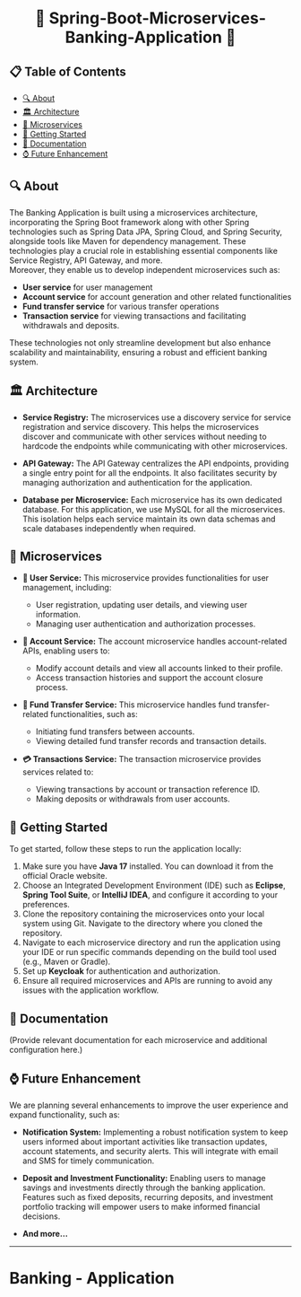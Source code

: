 <h1 align="center">🌟 Spring-Boot-Microservices-Banking-Application 🌟</h1>

## 📋 Table of Contents

- [🔍 About](#-about)
- [🏛️ Architecture](#-architecture)
- [🚀 Microservices](#-microservices)
- [🚀 Getting Started](#-getting-started)
- [📖 Documentation](#-documentation)
- [⌚ Future Enhancement](#-future-enhancement)

## 🔍 About
The Banking Application is built using a microservices architecture, incorporating the Spring Boot framework along with other Spring technologies such as Spring Data JPA, Spring Cloud, and Spring Security, alongside tools like Maven for dependency management. These technologies play a crucial role in establishing essential components like Service Registry, API Gateway, and more.  
Moreover, they enable us to develop independent microservices such as:
- **User service** for user management
- **Account service** for account generation and other related functionalities
- **Fund transfer service** for various transfer operations
- **Transaction service** for viewing transactions and facilitating withdrawals and deposits.

These technologies not only streamline development but also enhance scalability and maintainability, ensuring a robust and efficient banking system.

## 🏛️ Architecture

- **Service Registry:** The microservices use a discovery service for service registration and service discovery. This helps the microservices discover and communicate with other services without needing to hardcode the endpoints while communicating with other microservices.

- **API Gateway:** The API Gateway centralizes the API endpoints, providing a single entry point for all the endpoints. It also facilitates security by managing authorization and authentication for the application.

- **Database per Microservice:** Each microservice has its own dedicated database. For this application, we use MySQL for all the microservices. This isolation helps each service maintain its own data schemas and scale databases independently when required.

## 🚀 Microservices

- **👤 User Service:** This microservice provides functionalities for user management, including:
    - User registration, updating user details, and viewing user information.
    - Managing user authentication and authorization processes.

- **💼 Account Service:** The account microservice handles account-related APIs, enabling users to:
    - Modify account details and view all accounts linked to their profile.
    - Access transaction histories and support the account closure process.

- **💸 Fund Transfer Service:** This microservice handles fund transfer-related functionalities, such as:
    - Initiating fund transfers between accounts.
    - Viewing detailed fund transfer records and transaction details.

- **💳 Transactions Service:** The transaction microservice provides services related to:
    - Viewing transactions by account or transaction reference ID.
    - Making deposits or withdrawals from user accounts.

## 🚀 Getting Started

To get started, follow these steps to run the application locally:

1. Make sure you have **Java 17** installed. You can download it from the official Oracle website.
2. Choose an Integrated Development Environment (IDE) such as **Eclipse**, **Spring Tool Suite**, or **IntelliJ IDEA**, and configure it according to your preferences.
3. Clone the repository containing the microservices onto your local system using Git. Navigate to the directory where you cloned the repository.
4. Navigate to each microservice directory and run the application using your IDE or run specific commands depending on the build tool used (e.g., Maven or Gradle).
5. Set up **Keycloak** for authentication and authorization.
6. Ensure all required microservices and APIs are running to avoid any issues with the application workflow.

## 📖 Documentation

(Provide relevant documentation for each microservice and additional configuration here.)

## ⌚ Future Enhancement

We are planning several enhancements to improve the user experience and expand functionality, such as:

- **Notification System:** Implementing a robust notification system to keep users informed about important activities like transaction updates, account statements, and security alerts. This will integrate with email and SMS for timely communication.

- **Deposit and Investment Functionality:** Enabling users to manage savings and investments directly through the banking application. Features such as fixed deposits, recurring deposits, and investment portfolio tracking will empower users to make informed financial decisions.

- **And more…**

---

# Banking - Application
